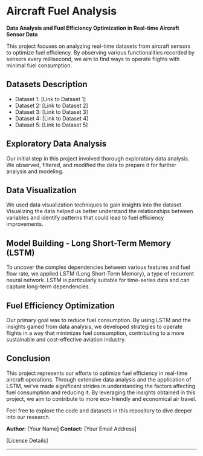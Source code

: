 # Aircraft Fuel Analysis

**Data Analysis and Fuel Efficiency Optimization in Real-time Aircraft Sensor Data**

This project focuses on analyzing real-time datasets from aircraft sensors to optimize fuel efficiency. By observing various functionalities recorded by sensors every millisecond, we aim to find ways to operate flights with minimal fuel consumption.

## Datasets Description

- Dataset 1: [Link to Dataset 1]
- Dataset 2: [Link to Dataset 2]
- Dataset 3: [Link to Dataset 3]
- Dataset 4: [Link to Dataset 4]
- Dataset 5: [Link to Dataset 5]

## Exploratory Data Analysis

Our initial step in this project involved thorough exploratory data analysis. We observed, filtered, and modified the data to prepare it for further analysis and modeling.

## Data Visualization

We used data visualization techniques to gain insights into the dataset. Visualizing the data helped us better understand the relationships between variables and identify patterns that could lead to fuel efficiency improvements.

## Model Building - Long Short-Term Memory (LSTM)

To uncover the complex dependencies between various features and fuel flow rate, we applied LSTM (Long Short-Term Memory), a type of recurrent neural network. LSTM is particularly suitable for time-series data and can capture long-term dependencies.

## Fuel Efficiency Optimization

Our primary goal was to reduce fuel consumption. By using LSTM and the insights gained from data analysis, we developed strategies to operate flights in a way that minimizes fuel consumption, contributing to a more sustainable and cost-effective aviation industry.

## Conclusion

This project represents our efforts to optimize fuel efficiency in real-time aircraft operations. Through extensive data analysis and the application of LSTM, we've made significant strides in understanding the factors affecting fuel consumption and reducing it. By leveraging the insights obtained in this project, we aim to contribute to more eco-friendly and economical air travel.

Feel free to explore the code and datasets in this repository to dive deeper into our research.

**Author:** [Your Name]
**Contact:** [Your Email Address]

[License Details]

---
